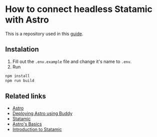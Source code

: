 # How to connect headless Statamic with Astro

This is a repository used in this [guide](https://buddy.works/guides/statamic-rest-api).

## Instalation

1. Fill out the `.env.example` file and change it's name to `.env`.
2. Run

```bash
npm install
npm run build
```

## Related links

- [Astro](https://astro.build)
- [Deploying Astro using Buddy](https://docs.astro.build/en/guides/deploy/buddy/)
- [Statamic](https://statamic.com/)
- [Astro's Basics](https://buddy.works/guides/introduction-to-astro)
- [Introduction to Statamic](https://buddy.works/guides/introduction-to-statamic)
